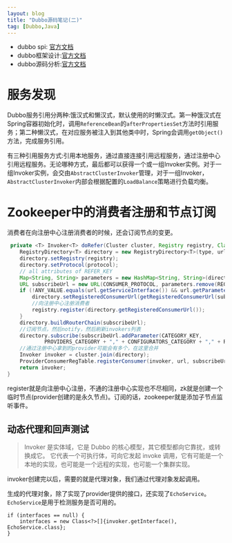 ```yaml
---
layout: blog
title: "Dubbo源码笔记(二)"
tag: [Dubbo,Java]
---
```

+ dubbo spi: [官方文档](http://dubbo.apache.org/zh-cn/docs/source_code_guide/adaptive-extension.html)
+ dubbo框架设计:[官方文档](http://dubbo.apache.org/zh-cn/docs/dev/design.html)
+ dubbo源码分析:[官方文档](http://dubbo.apache.org/zh-cn/docs/source_code_guide/export-service.html)

# 服务发现
Dubbo服务引用分两种:饿汉式和懒汉式，默认使用的时懒汉式。第一种饿汉式在Spring容器初始化时，调用`ReferenceBean`的`afterPropertiesSet`方法时引用服务；第二种懒汉式，在对应服务被注入到其他类中时，Spring会调用`getObject()`方法，完成服务引用。

有三种引用服务方式:引用本地服务，通过直接连接引用远程服务，通过注册中心引用远程服务。无论哪种方式，最后都可以获得一个或一组Invoker实例。对于一组Invoker实例，会交由`AbstractClusterInvoker`管理，对于一组Invoker，`AbstractClusterInvoker`内部会根据配置的`LoadBalance`策略进行负载均衡。

# Zookeeper中的消费者注册和节点订阅
消费者在向注册中心注册消费者的时候，还会订阅节点的变更。
```java
 private <T> Invoker<T> doRefer(Cluster cluster, Registry registry, Class<T> type, URL url) {
    RegistryDirectory<T> directory = new RegistryDirectory<T>(type, url);
    directory.setRegistry(registry);
    directory.setProtocol(protocol);
    // all attributes of REFER_KEY
    Map<String, String> parameters = new HashMap<String, String>(directory.getUrl().getParameters());
    URL subscribeUrl = new URL(CONSUMER_PROTOCOL, parameters.remove(REGISTER_IP_KEY), 0, type.getName(), parameters);
    if (!ANY_VALUE.equals(url.getServiceInterface()) && url.getParameter(REGISTER_KEY, true)) {
        directory.setRegisteredConsumerUrl(getRegisteredConsumerUrl(subscribeUrl, url));
        //向注册中心注册消费者
        registry.register(directory.getRegisteredConsumerUrl());
    }
    directory.buildRouterChain(subscribeUrl);
    //订阅节点，然后notify，然后刷新invokers列表
    directory.subscribe(subscribeUrl.addParameter(CATEGORY_KEY,
            PROVIDERS_CATEGORY + "," + CONFIGURATORS_CATEGORY + "," + ROUTERS_CATEGORY));
    //通过注册中心拿到的provider可能会有多个，在这里合并
    Invoker invoker = cluster.join(directory);
    ProviderConsumerRegTable.registerConsumer(invoker, url, subscribeUrl, directory);
    return invoker;
}
```
register就是向注册中心注册，不通的注册中心实现也不尽相同，zk就是创建一个临时节点(provider创建的是永久节点)。订阅的话，zookeeper就是添加子节点监听事件。

## 动态代理和回声测试
>Invoker 是实体域，它是 Dubbo 的核心模型，其它模型都向它靠扰，或转换成它。
>它代表一个可执行体，可向它发起 invoke 调用，它有可能是一个本地的实现，也可能是一个远程的实现，也可能一个集群实现。

invoker创建完以后，需要的就是代理对象，我们通过代理对象发起调用。

生成的代理对象，除了实现了provider提供的接口，还实现了`EchoService`。`EchoService`是用于检测服务是否可用的。
```
if (interfaces == null) {
    interfaces = new Class<?>[]{invoker.getInterface(), EchoService.class};
}
```



